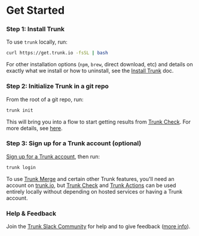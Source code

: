# Get Started

### Step 1: Install Trunk

To use `trunk` locally, run:

```bash
curl https://get.trunk.io -fsSL | bash
```

For other installation options (`npm`, `brew`, direct download, etc) and details on exactly what we install or how to uninstall, see the [Install Trunk](../cli/install-trunk.md) doc.

### Step 2: Initialize Trunk in a git repo

From the root of a git repo, run:

```bash
trunk init
```

This will bring you into a flow to start getting results from [Trunk Check](../check/overview.md). For more details, see [here](../cli/init-in-a-git-repo.md).

### Step 3: Sign up for a Trunk account (optional)

[Sign up for a Trunk account](https://app.trunk.io/signup), then run:

```bash
trunk login
```

To use [Trunk Merge](../merge/overview.md) and certain other Trunk features, you'll need an account on [trunk.io](https://app.trunk.io), but [Trunk Check](../check/overview.md) and [Trunk Actions](../actions/overview.md) can be used entirely locally without depending on hosted services or having a Trunk account.

### Help & Feedback

Join the [Trunk Slack Community](https://slack.trunk.io) for help and to give feedback ([more info](doc:community)).
